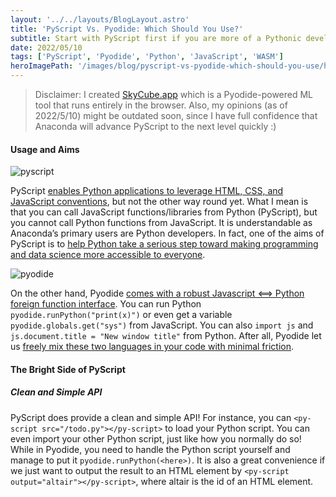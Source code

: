 ```yaml
---
layout: '../../layouts/BlogLayout.astro'
title: 'PyScript Vs. Pyodide: Which Should You Use?'
subtitle: Start with PyScript first if you are more of a Pythonic developer. Try Pyodide if you want to “Add some Python” to your JavaScript.
date: 2022/05/10
tags: ['PyScript', 'Pyodide', 'Python', 'JavaScript', 'WASM']
heroImagePath: '/images/blog/pyscript-vs-pyodide-which-should-you-use/hero.png'
---
```


> Disclaimer: I created [SkyCube.app](https://skycube.app/) which is a Pyodide-powered ML tool that runs entirely in the browser. Also, my opinions (as of 2022/5/10) might be outdated soon, since I have full confidence that Anaconda will advance PyScript to the next level quickly :)

#### Usage and Aims

![pyscript](/images/blog/pyscript-vs-pyodide-which-should-you-use/pyscript.png)

PyScript [enables Python applications to leverage HTML, CSS, and JavaScript conventions](https://engineering.anaconda.com/), but not the other way round yet. What I mean is that you can call JavaScript functions/libraries from Python (PyScript), but you cannot call Python functions from JavaScript. It is understandable as Anaconda’s primary users are Python developers. In fact, one of the aims of PyScript is to [help Python take a serious step toward making programming and data science more accessible to everyone](https://www.anaconda.com/blog/pyscript-python-in-the-browser).

![pyodide](/images/blog/pyscript-vs-pyodide-which-should-you-use/pyodide.webp)

On the other hand, Pyodide [comes with a robust Javascript ⟺ Python foreign function interface](https://pyodide.org/en/stable/). You can run Python `pyodide.runPython("print(x)")` or even get a variable `pyodide.globals.get("sys")` from JavaScript. You can also `import js` and `js.document.title = "New window title"` from Python. After all, Pyodide let us [freely mix these two languages in your code with minimal friction](https://pyodide.org/en/stable/project/about.html).

#### The Bright Side of PyScript

##### Clean and Simple API

PyScript does provide a clean and simple API! For instance, you can `<py-script src="/todo.py"></py-script>` to load your Python script. You can even import your other Python script, just like how you normally do so! While in Pyodide, you need to handle the Python script yourself and manage to put it `pyodide.runPython(<here>)`. It is also a great convenience if we just want to output the result to an HTML element by `<py-script output="altair"></py-script>`, where altair is the id of an HTML element.
